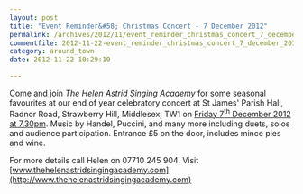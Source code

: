 ```yaml
---
layout: post
title: "Event Reminder&#58; Christmas Concert - 7 December 2012"
permalink: /archives/2012/11/event_reminder_christmas_concert_7_december_2012.html
commentfile: 2012-11-22-event_reminder_christmas_concert_7_december_2012
category: around_town
date: 2012-11-22 10:29:10

---
```


Come and join *The Helen Astrid Singing Academy* for some seasonal favourites at our end of year celebratory concert at St James' Parish Hall, Radnor Road, Strawberry Hill, Middlesex, TW1 on [Friday 7<sup>th</sup> December 2012 at 7.30pm](https://stmargarets.london/event/concert/200705143694). Music by Handel, Puccini, and many more including duets, solos and audience participation. Entrance £5 on the door, includes mince pies and wine.

For more details call Helen on 07710 245 904. Visit [www.thehelenastridsingingacademy.com](http://www.thehelenastridsingingacademy.com)
